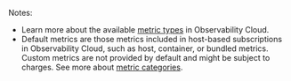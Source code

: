 Notes:

- Learn more about the available [metric types](https://docs.splunk.com/Observability/metrics-and-metadata/metric-types.html#nav-Metric-types) in Observability Cloud.
- Default metrics are those metrics included in host-based subscriptions in Observability Cloud, such as host, container, or bundled metrics. Custom metrics are not provided by default and might be subject to charges. See more about [metric categories](https://docs.splunk.com/Observability/metrics-and-metadata/metrics.html#metric-category).
